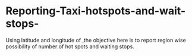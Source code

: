 # Reporting-Taxi-hotspots-and-wait-stops-
Using latitude and longitude of ,the objective here is to report region wise possibility of number of hot spots and waiting stops.
